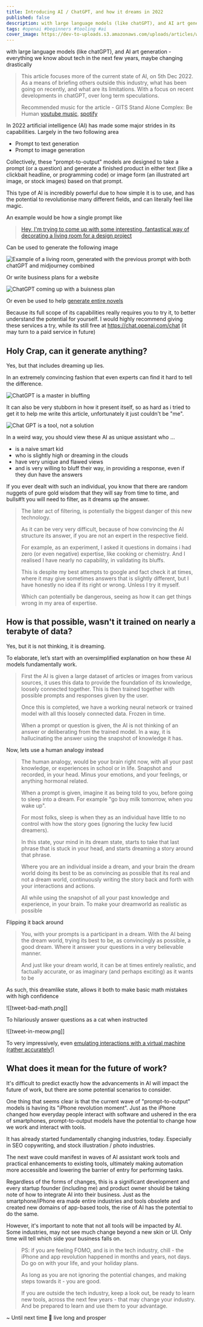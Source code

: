 ```yaml
---
title: Introducing AI / ChatGPT, and how it dreams in 2022
published: false
description: with large language models (like chatGPT), and AI art generation - everything we know about tech in the next few years, maybe changing drastically
tags: #openai #beginners #tooling #ai 
cover_image: https://dev-to-uploads.s3.amazonaws.com/uploads/articles/wddjpm3c5q85na37xtrr.png
---
```


with large language models (like chatGPT), and AI art generation - everything we know about tech in the next few years, maybe changing drastically

> This article focuses more of the current state of AI, on 5th Dec 2022. As a means of briefing others outside this industry, what has been going on recently, and what are its limitations. With a focus on recent developments in chatGPT, over long term speculations.
> 
> Recommended music for the article - GITS Stand Alone Complex: Be Human
> [youtube music](https://music.youtube.com/playlist?list=OLAK5uy_meCQS7-RZ4TX2ku8XkVGxW41J9gkfQTto&feature=share), [spotify](https://open.spotify.com/album/4yXX0zQxFl88hAV7FauBZ7)

In 2022 artificial intelligence (AI) has made some major strides in its capabilities. Largely in the two following area
- Prompt to text generation
- Prompt to image generation

Collectively, these "prompt-to-output" models are designed to take a prompt (or a question) and generate a finished product in either text (like a clickbait headline, or programming code) or image form (an illustrated art image, or stock images) based on that prompt. 

This type of AI is incredibly powerful due to how simple it is to use, and has the potential to revolutionise many different fields, and can literally feel like magic.

An example would be how a single prompt like

> [Hey, I'm trying to come up with some interesting, fantastical way of decorating a living room for a design project](https://twitter.com/GuyP/status/1598020781065527296)

Can be used to generate the following image

![Example of a living room, generated with the previous prompt with both chatGPT and midjourney combined](./tweet-citation/ai-art-gen-rooms.jpg)

Or write business plans for a website

![ChatGPT coming up with a buisness plan](./chat-gpt-turbo-tax.jpg)

Or even be used to help [generate entire novels](https://andrewmayneblog.wordpress.com/2022/11/30/collaborative-creative-writing-with-openais-chatgpt/)

Because its full scope of its capabilities really requires you to try it, to better understand the potential for yourself. I would highly recommend giving these services a try, while its still free at https://chat.openai.com/chat (it may turn to a paid service in future) 

## Holy Crap, can it generate anything?

Yes, but that includes dreaming up lies. 

In an extremely convincing fashion that even experts can find it hard to tell the difference.

![ChatGPT is a master in bluffing](./tweet-citation/tweet-ai-bullshit.png)

It can also be very stubborn in how it present itself, so as hard as i tried to get it to help me write this article, unfortunately it just couldn't be "me".

![Chat GPT is a tool, not a solution](./tweet-citation/tweet-is-it-useful.png)

In a weird way, you should view these AI as unique assistant who ...
- is a naive smart kid
- who is slightly high or dreaming in the clouds
- have very unique and flawed views
- and is very willing to bluff their way, in providing a response, even if they dun have the answers

If you ever dealt with such an individual, you know that there are random nuggets of pure gold wisdom that they will say from time to time, and bulls#!t you will need to filter, as it dreams up the answer.

> The later act of filtering, is potentially the biggest danger of this new technology.
> 
> As it can be very very difficult, because of how convincing the AI structure its answer, if you are not an expert in the respective field. 
> 
> For example, as an experiment, I asked it questions in domains i had zero (or even negative) expertise, like cooking or chemistry. And I realised I have nearly no capability, in validating its bluffs.
> 
> This is despite my best attempts to google and fact check it at times, where it may give sometimes answers that is slightly different, but I have honestly no idea if its right or wrong. Unless I try it myself.
> 
> Which can potentially be dangerous, seeing as how it can get things wrong in my area of expertise.

## How is that possible, wasn't it trained on nearly a terabyte of data?

Yes, but it is not thinking, it is dreaming.

To elaborate, let’s start with an oversimplified explanation on how these AI models fundamentally work.

> First the AI is given a large dataset of articles or images from various sources, it uses this data to provide the foundation of its knowledge, loosely connected together. This is then trained together with possible prompts and responses given by the user.
> 
> Once this is completed, we have a working neural network or trained model with all this loosely connected data. Frozen in time.
> 
> When a prompt or question is given, the AI is not thinking of an answer or deliberating from the trained model. In a way, it is hallucinating the answer using the snapshot of knowledge it has.

Now, lets use a human analogy instead

> The human analogy, would be your brain right now, with all your past knowledge, or experiences in school or in life. Snapshot and recorded, in your head. Minus your emotions, and your feelings, or anything hormonal related.
> 
> When a prompt is given, imagine it as being told to you, before going to sleep into a dream. For example "go buy milk tomorrow, when you wake up".
> 
> For most folks, sleep is when they as an individual have little to no control with how the story goes (ignoring the lucky few lucid dreamers).
> 
> In this state, your mind in its dream state, starts to take that last phrase that is stuck in your head, and starts dreaming a story around that phrase.
> 
> Where you are an individual inside a dream, and your brain the dream world doing its best to be as convincing as possible that its real and not a dream world, continuously writing the story back and forth with your interactions and actions.
> 
> All while using the snapshot of all your past knowledge and experience, in your brain. To make your dreamworld as realistic as possible

Flipping it back around

> You, with your prompts is a participant in a dream.
> With the AI being the dream world, trying its best to be, as convincingly as possible, a good dream. Where it answer your questions in a very believable manner.
> 
> And just like your dream world, it can be at times entirely realistic, and factually accurate, or as imaginary (and perhaps exciting) as it wants to be

As such, this dreamlike state, allows it both to make basic math mistakes with high confidence

![[tweet-bad-math.png]]

To hilariously answer questions as a cat when instructed

![[tweet-in-meow.png]]

To very impressively, even [emulating interactions with a virtual machine (rather accurately!)](https://www.engraved.blog/building-a-virtual-machine-inside/)

## What does it mean for the future of work?

It's difficult to predict exactly how the advancements in AI will impact the future of work, but there are some potential scenarios to consider.

One thing that seems clear is that the current wave of "prompt-to-output" models is having its "iPhone revolution moment". Just as the iPhone changed how everyday people interact with software and ushered in the era of smartphones, prompt-to-output models have the potential to change how we work and interact with tools.

It has already started fundamentally changing industries, today. Especially in SEO copywriting, and stock illustration / photo industries.

The next wave could manifest in waves of AI assistant work tools and practical enhancements to existing tools, ultimately making automation more accessible and lowering the barrier of entry for performing tasks.

Regardless of the forms of changes, this is a significant development and every startup founder (including me) and product owner should be taking note of how to integrate AI into their business. Just as the smartphone/iPhone era made entire industries and tools obsolete and created new domains of app-based tools, the rise of AI has the potential to do the same.

However, it's important to note that not all tools will be impacted by AI. Some industries, may not see much change beyond a new skin or UI. Only time will tell which side your business falls on.

> PS: if you are feeling FOMO, and is in the tech industry, chill - the iPhone and app revolution happened in months and years, not days. Do go on with your life, and your holiday plans.  
>   
> As long as you are not ignoring the potential changes, and making steps towards it - you are good.
> 
> If you are outside the tech industry, keep a look out, be ready to learn new tools, across the next few years - that may change your industry. And be prepared to learn and use them to your advantage.

~ Until next time 🖖 live long and prosper
